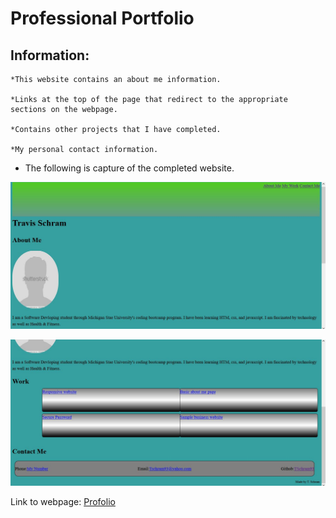 # Professional Portfolio

## Information:

    *This website contains an about me information.

    *Links at the top of the page that redirect to the appropriate sections on the webpage.

    *Contains other projects that I have completed.

    *My personal contact information.

- The following is capture of the completed website.

![Webpage image](./Assets/ss1.jpg)

![Webpage image](./Assets/ss2.jpg)

Link to webpage: [Profolio](https://tschram93.github.io/portfolio/)
